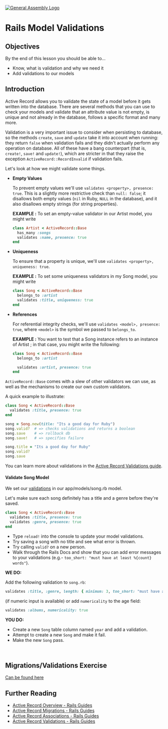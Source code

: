[![General Assembly Logo](https://camo.githubusercontent.com/1a91b05b8f4d44b5bbfb83abac2b0996d8e26c92/687474703a2f2f692e696d6775722e636f6d2f6b6538555354712e706e67)](https://generalassemb.ly/education/web-development-immersive)

# Rails Model Validations

## Objectives

By the end of this lesson you should be able to...

- Know, what is validation and why we need it
- Add validations to our models

## Introduction

Active Record allows you to validate the state of a model before it gets written
into the database. There are several methods that you can use to check your
models and validate that an attribute value is not empty, is unique and not
already in the database, follows a specific format and many more.

Validation is a very important issue to consider when persisting to database, so
the methods `create`, `save` and `update` take it into account when
running: they return `false` when validation fails and they didn't actually
perform any operation on database. All of these have a bang counterpart (that
is, `create!`, `save!` and `update!`), which are stricter in that
they raise the exception `ActiveRecord::RecordInvalid` if validation fails.

Let's look at how we might validate some things.

-   **Empty Values**

      To prevent empty values we'll use `validates <property>, presence: true`.
      This is a slightly more restrictive check than `null: false`;
       it disallows both empty values (`nil` in Ruby, `NULL` in the database),
       and it also disallows empty strings (for string properties).

      **EXAMPLE :**
      To set an empty-value validator in our Artist model, you might write

      ```ruby
      class Artist < ActiveRecord::Base
        has_many :songs
        validates :name, presence: true
      end
      ```

-   **Uniqueness**

      To ensure that a property is unique,
       we'll use `validates <property>, uniqueness: true`.

      **EXAMPLE :**
      To set some uniqueness validators in my Song model, you might write

      ```ruby
      class Song < ActiveRecord::Base
        belongs_to :artist
        validates :title, uniqueness: true
      end
      ```

-   **References**

      For referential integrity checks,
       we'll use `validates <model>, presence: true`,
       where `<model>` is the symbol we passed to `belongs_to`.

      **EXAMPLE :**
       You want to test that a Song instance refers to
       an instance of Artist ;
       in that case, you might write the following:

      ```ruby
      class Song < ActiveRecord::Base
        belongs_to :artist

        validates :artist, presence: true
      end
      ```

`ActiveRecord::Base` comes with a slew of other validators we can use, as well as the mechanisms to create our own custom validators.


A quick example to illustrate:

```ruby
class Song < ActiveRecord::Base
  validates :title, presence: true
end

song = Song.new(title: "Its a good day for Ruby")
song.valid?  # => checks validations and returns a boolean
song.save    # => rollback db
song.save!   # => specifies failure

song.title = "Its a good day for Ruby"
song.valid?
song.save
```

You can learn more about validations in the [Active Record Validations
guide](http://guides.rubyonrails.org/active_record_validations.html).

#### Validate Song Model

We set our [validations](http://guides.rubyonrails.org/active_record_validations.html) in our app/models/song.rb model.

Let's make sure each song definitely has a title and a genre before they're saved.

```ruby
class Song < ActiveRecord::Base
  validates :title, presence: true
  validates :genre, presence: true
end
```

* Type `reload!` into the console to update your model validations.
* Try saving a song with no title and see what error is thrown.
* Try calling `valid?` on a new person.
* Walk through the Rails Docs and show that you can add error messages to your validations (e.g.- `too_short: "must have at least %{count} words"`).

**WE DO:**

Add the following validation to `song.rb`:

```ruby
validates :title, :genre, length: { minimum: 3, too_short: "must have at least %{count} words" }
```
(if numeric input is available)
or add `numericality` to the age field:

```ruby
validates :albums, numericality: true
```

**YOU DO:**

- Create a new `Song` table column named `year` and add a validation. 
- Attempt to create a new `Song` and make it fail. 
- Make the new `Song` pass.


<br>

## Migrations/Validations Exercise

[Can be found here](rails_active_record_migrations-and-validations_exercise.md)

## Further Reading

* [Active Record Overview - Rails Guides](http://guides.rubyonrails.org/active_record_basics.html)
* [Active Record Migrations - Rails Guides](http://edgeguides.rubyonrails.org/active_record_migrations.html)
* [Active Record Associations - Rails Guides](http://guides.rubyonrails.org/association_basics.html)
* [Active Record Validations - Rails Guides](http://guides.rubyonrails.org/active_record_validations.html)
